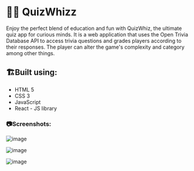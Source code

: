 # 🤔💯 QuizWhizz

Enjoy the perfect blend of education and fun with QuizWhiz, the ultimate quiz app for curious minds.
It is a web application that uses the Open Trivia Database API to access trivia questions and grades players according to their responses. The player can alter the game's complexity and category among other things.

## 🏗️Built using:

 * HTML 5
 * CSS 3
 * JavaScript
 * React - JS library

### 📷Screenshots:

![image](https://github.com/Mirthhh08/QuizWhizz/assets/92306499/6436d505-a9aa-4091-bb06-6620d2a10a6b)

![image](https://github.com/Mirthhh08/QuizWhizz/assets/92306499/b2e779e8-dfbb-4208-a4c9-1b0cc39732f0)

![image](https://github.com/Mirthhh08/QuizWhizz/assets/92306499/5a671740-f2bf-42a5-a6a7-77a7a7262c43)
